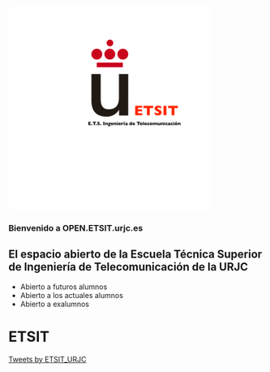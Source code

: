 <img src="logo-etsit.png" alt="logo-urjc" style="width: 400px;"/>

### Bienvenido a OPEN.ETSIT.urjc.es
## El espacio abierto de la Escuela Técnica Superior de Ingeniería de Telecomunicación de la URJC

- Abierto a futuros alumnos
- Abierto a los actuales alumnos 
- Abierto a exalumnos



# ETSIT

<a class="twitter-timeline" href="https://twitter.com/ETSIT_URJC?ref_src=twsrc%5Etfw">Tweets by ETSIT_URJC</a> <script async src="https://platform.twitter.com/widgets.js" data-chrome="nofooter transparent" data-tweet-limit="5" charset="utf-8"></script> 

